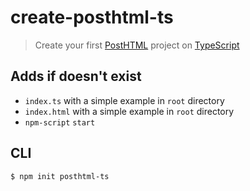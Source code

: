# create-posthtml-ts

> Create your first [PostHTML](https://github.com/posthtml/posthtml) project on [TypeScript](https://www.typescriptlang.org/)

## Adds if doesn't exist
 - `index.ts` with a simple example in `root` directory
 - `index.html` with a simple example in `root` directory
 - `npm-script` `start`


## CLI

```
$ npm init posthtml-ts
```
